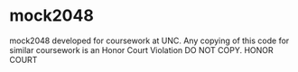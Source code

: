 # mock2048
mock2048 developed for coursework at UNC. 
Any copying of this code for similar coursework is an Honor Court Violation
DO NOT COPY. HONOR COURT
